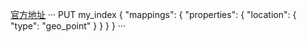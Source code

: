[官方地址](https://www.elastic.co/guide/en/elasticsearch/reference/current/geo-point.html)
···
PUT my_index
{
  "mappings": {
    "properties": {
      "location": {
        "type": "geo_point"
      }
    }
  }
}
···


  
